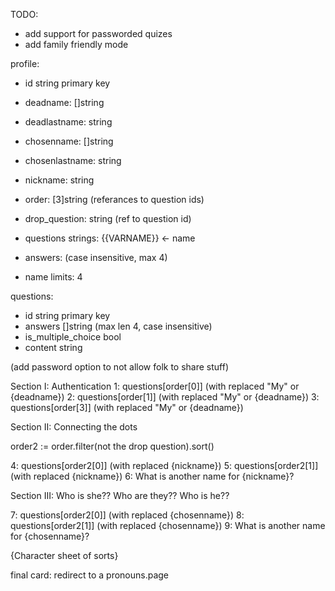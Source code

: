 TODO:
- add support for passworded quizes
- add family friendly mode

profile:
- id string primary key
- deadname: []string
- deadlastname: string
- chosenname: []string
- chosenlastname: string
- nickname: string
- order: [3]string (referances to question ids)
- drop_question: string (ref to question id)

- questions strings: {{VARNAME}} <- name
- answers: (case insensitive, max 4)
- name limits: 4

questions:
- id string primary key
- answers []string (max len 4, case insensitive)
- is_multiple_choice bool
- content string

(add password option to not allow folk to share stuff)

Section I: Authentication
1: questions[order[0]] (with replaced "My" or {deadname})
2: questions[order[1]] (with replaced "My" or {deadname})
3: questions[order[3]] (with replaced "My" or {deadname})

Section II: Connecting the dots

order2 := order.filter(not the drop question).sort()

4: questions[order2[0]] (with replaced {nickname})
5: questions[order2[1]] (with replaced {nickname})
6: What is another name for {nickname}?

Section III: Who is she?? Who are they?? Who is he??

7: questions[order2[0]] (with replaced {chosenname})
8: questions[order2[1]] (with replaced {chosenname})
9: What is another name for {chosenname}?

{Character sheet of sorts}

final card: redirect to a pronouns.page
